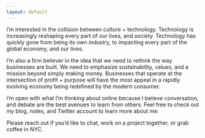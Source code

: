 ```yaml
---
layout: default
---
```


<div class="lead pretty-links">
  I’m interested in the collision between culture + technology. Technology is increasingly reshaping every part of our lives, and society. Technology has quickly gone from being its own industry, to impacting every part of the global economy, and our lives.

I’m also a firm believer in the idea that we need to rethink the way businesses are built. We need to emphasize sustainability, values, and a mission beyond simply making money. Businesses that operate at the intersection of profit + purpose will have the most appeal in a rapidly evolving economy being redefined by the modern consumer.

I’m open with what I’m thinking about online because I believe conversation, and debate are the best avenues to learn from others. Feel free to check out my blog, notes, and Twitter account to learn more about me.

Please reach out if you’d like to chat, work on a project together, or grab coffee in NYC.
</div>
